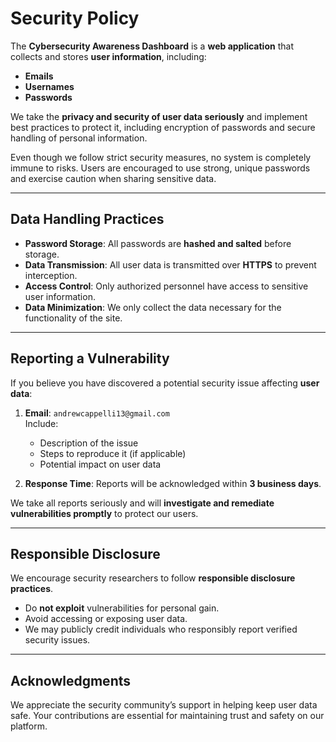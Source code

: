 # Security Policy


The **Cybersecurity Awareness Dashboard** is a **web application** that collects and stores **user information**, including:

- **Emails**  
- **Usernames**  
- **Passwords**  

We take the **privacy and security of user data seriously** and implement best practices to protect it, including encryption of passwords and secure handling of personal information.  

Even though we follow strict security measures, no system is completely immune to risks. Users are encouraged to use strong, unique passwords and exercise caution when sharing sensitive data.

---

## Data Handling Practices

- **Password Storage**: All passwords are **hashed and salted** before storage.  
- **Data Transmission**: All user data is transmitted over **HTTPS** to prevent interception.  
- **Access Control**: Only authorized personnel have access to sensitive user information.  
- **Data Minimization**: We only collect the data necessary for the functionality of the site.  

---

## Reporting a Vulnerability

If you believe you have discovered a potential security issue affecting **user data**:

1. **Email**: `andrewcappelli13@gmail.com`  
   Include:
   - Description of the issue  
   - Steps to reproduce it (if applicable)  
   - Potential impact on user data  

2. **Response Time**: Reports will be acknowledged within **3 business days**.  

We take all reports seriously and will **investigate and remediate vulnerabilities promptly** to protect our users.

---

## Responsible Disclosure

We encourage security researchers to follow **responsible disclosure practices**.  

- Do **not exploit** vulnerabilities for personal gain.  
- Avoid accessing or exposing user data.  
- We may publicly credit individuals who responsibly report verified security issues.

---

## Acknowledgments

We appreciate the security community’s support in helping keep user data safe. Your contributions are essential for maintaining trust and safety on our platform.
